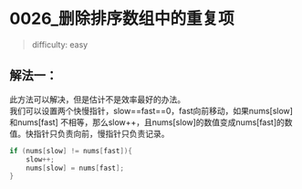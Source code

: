 # 0026_删除排序数组中的重复项

> difficulty: easy

## 解法一：
此方法可以解决，但是估计不是效率最好的办法。
<br>
我们可以设置两个快慢指针，slow==fast==0，fast向前移动，如果nums[slow]和nums[fast] 不相等，那么slow++，且nums[slow]的数值变成nums[fast]的数值。快指针只负责向前，慢指针只负责记录。
<br>
```cpp
if (nums[slow] != nums[fast]){
    slow++;
    nums[slow] = nums[fast];
}
```